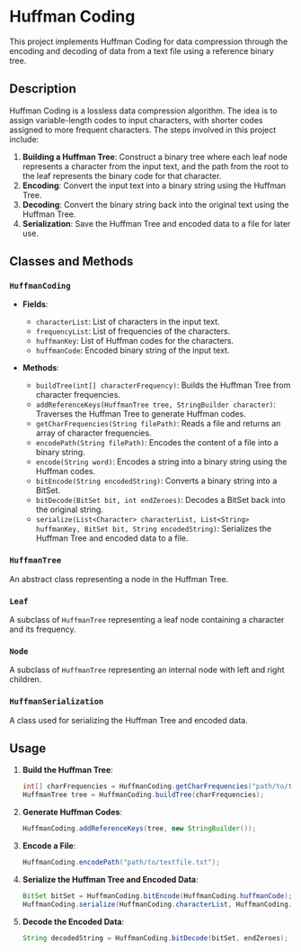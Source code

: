 # Huffman Coding

This project implements Huffman Coding for data compression through the encoding and decoding of data from a text file using a reference binary tree.

## Description

Huffman Coding is a lossless data compression algorithm. The idea is to assign variable-length codes to input characters, with shorter codes assigned to more frequent characters. The steps involved in this project include:

1. **Building a Huffman Tree**: Construct a binary tree where each leaf node represents a character from the input text, and the path from the root to the leaf represents the binary code for that character.
2. **Encoding**: Convert the input text into a binary string using the Huffman Tree.
3. **Decoding**: Convert the binary string back into the original text using the Huffman Tree.
4. **Serialization**: Save the Huffman Tree and encoded data to a file for later use.

## Classes and Methods

### `HuffmanCoding`

- **Fields**:
	- `characterList`: List of characters in the input text.
	- `frequencyList`: List of frequencies of the characters.
	- `huffmanKey`: List of Huffman codes for the characters.
	- `huffmanCode`: Encoded binary string of the input text.

- **Methods**:
	- `buildTree(int[] characterFrequency)`: Builds the Huffman Tree from character frequencies.
	- `addReferenceKeys(HuffmanTree tree, StringBuilder character)`: Traverses the Huffman Tree to generate Huffman codes.
	- `getCharFrequencies(String filePath)`: Reads a file and returns an array of character frequencies.
	- `encodePath(String filePath)`: Encodes the content of a file into a binary string.
	- `encode(String word)`: Encodes a string into a binary string using the Huffman codes.
	- `bitEncode(String encodedString)`: Converts a binary string into a BitSet.
	- `bitDecode(BitSet bit, int endZeroes)`: Decodes a BitSet back into the original string.
	- `serialize(List<Character> characterList, List<String> huffmanKey, BitSet bit, String encodedString)`: Serializes the Huffman Tree and encoded data to a file.

### `HuffmanTree`

An abstract class representing a node in the Huffman Tree.

### `Leaf`

A subclass of `HuffmanTree` representing a leaf node containing a character and its frequency.

### `Node`

A subclass of `HuffmanTree` representing an internal node with left and right children.

### `HuffmanSerialization`

A class used for serializing the Huffman Tree and encoded data.

## Usage

1. **Build the Huffman Tree**:
	 ```java
	 int[] charFrequencies = HuffmanCoding.getCharFrequencies("path/to/textfile.txt");
	 HuffmanTree tree = HuffmanCoding.buildTree(charFrequencies);
	 ```

2. **Generate Huffman Codes**:
	 ```java
	 HuffmanCoding.addReferenceKeys(tree, new StringBuilder());
	 ```

3. **Encode a File**:
	 ```java
	 HuffmanCoding.encodePath("path/to/textfile.txt");
	 ```

4. **Serialize the Huffman Tree and Encoded Data**:
	 ```java
	 BitSet bitSet = HuffmanCoding.bitEncode(HuffmanCoding.huffmanCode);
	 HuffmanCoding.serialize(HuffmanCoding.characterList, HuffmanCoding.huffmanKey, bitSet, HuffmanCoding.huffmanCode);
	 ```

5. **Decode the Encoded Data**:
	 ```java
	 String decodedString = HuffmanCoding.bitDecode(bitSet, endZeroes);
	 ```

